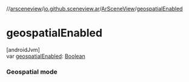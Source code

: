 //[arsceneview](../../../index.md)/[io.github.sceneview.ar](../index.md)/[ArSceneView](index.md)/[geospatialEnabled](geospatial-enabled.md)

# geospatialEnabled

[androidJvm]\
var [geospatialEnabled](geospatial-enabled.md): [Boolean](https://kotlinlang.org/api/latest/jvm/stdlib/kotlin/-boolean/index.html)

###  Geospatial mode

